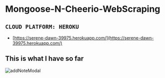 # Mongoose-N-Cheerio-WebScraping

## `CLOUD PLATFORM: HEROKU`
* [https://serene-dawn-39975.herokuapp.com/](https://serene-dawn-39975.herokuapp.com/)

## This is what I have so far
![addNoteModal](https://user-images.githubusercontent.com/44692872/56933570-0909c600-6aae-11e9-8096-f3de742ebfbc.png)